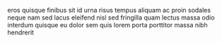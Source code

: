 eros quisque finibus sit id urna risus tempus aliquam ac proin sodales neque nam
sed lacus eleifend nisl sed fringilla quam lectus massa odio interdum quisque
eu dolor sem quis lorem porta porttitor massa nibh hendrerit